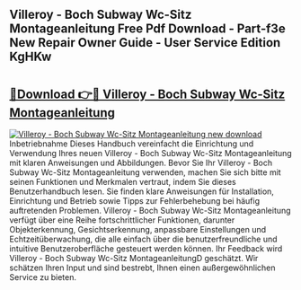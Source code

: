## Villeroy - Boch Subway Wc-Sitz Montageanleitung Free Pdf Download - Part-f3e New Repair Owner Guide - User Service Edition KgHKw

# <h2><a href="http://df6batt.blite.top/?on=Villeroy+-+Boch+Subway+Wc-Sitz+Montageanleitung">🔗Download 👉🔴 Villeroy - Boch Subway Wc-Sitz Montageanleitung</a></h2>

[![Villeroy - Boch Subway Wc-Sitz Montageanleitung new download](https://i.imgur.com/lujVjoI.png)](http://df6batt.blite.top/?on=Villeroy+-+Boch+Subway+Wc-Sitz+Montageanleitung)
Inbetriebnahme Dieses Handbuch vereinfacht die Einrichtung und Verwendung Ihres neuen Villeroy - Boch Subway Wc-Sitz Montageanleitung mit klaren Anweisungen und Abbildungen. Bevor Sie Ihr Villeroy - Boch Subway Wc-Sitz Montageanleitung verwenden, machen Sie sich bitte mit seinen Funktionen und Merkmalen vertraut, indem Sie dieses Benutzerhandbuch lesen. Sie finden klare Anweisungen für Installation, Einrichtung und Betrieb sowie Tipps zur Fehlerbehebung bei häufig auftretenden Problemen. Villeroy - Boch Subway Wc-Sitz Montageanleitung verfügt über eine Reihe fortschrittlicher Funktionen, darunter Objekterkennung, Gesichtserkennung, anpassbare Einstellungen und Echtzeitüberwachung, die alle einfach über die benutzerfreundliche und intuitive Benutzeroberfläche gesteuert werden können. Ihr Feedback wird Villeroy - Boch Subway Wc-Sitz MontageanleitungD geschätzt. Wir schätzen Ihren Input und sind bestrebt, Ihnen einen außergewöhnlichen Service zu bieten.
